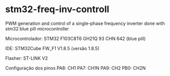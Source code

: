 # stm32-freq-inv-controll
PWM generation and control of a single-phase frequency inverter done with stm32 blue pill microcontroller

Microcontrolador: STM32 F103C8T6 GH21Q 93 CHN 642 (blue pill)

IDE: STM32Cube FW_F1 V1.8.5 (versão 1.8.5)

Flasher: ST-LINK V2

Configuração dos pinos
PA8: CH1
PA7: CH1N
PA9: CH2
PB0: CH2N
